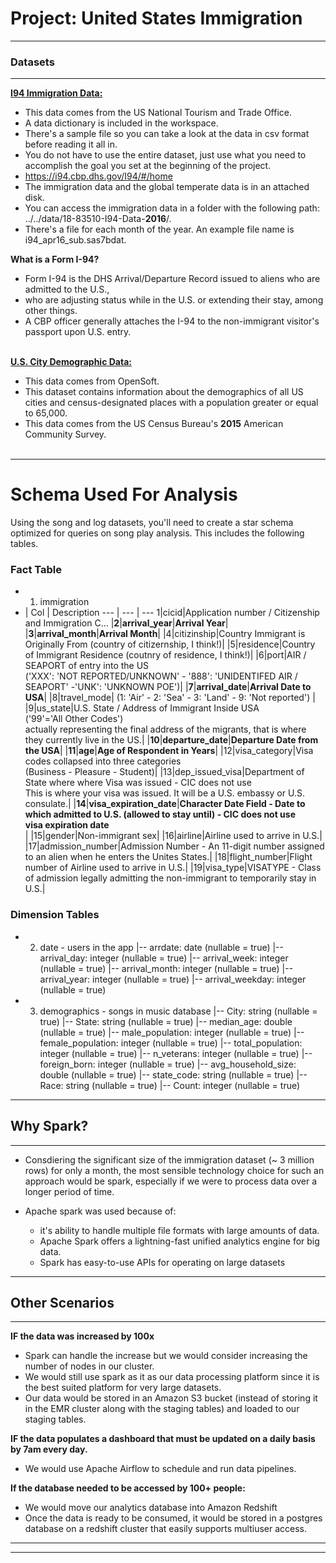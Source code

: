 # Project: United States Immigration 
***
### Datasets
***
<a href='https://travel.trade.gov/research/reports/i94/historical/2016.html'><b>I94 Immigration Data:</b></a>
- This data comes from the US National Tourism and Trade Office. 
- A data dictionary is included in the workspace. 
- There's a sample file so you can take a look at the data in csv format before reading it all in. 
- You do not have to use the entire dataset, just use what you need to accomplish the goal you set at the beginning of the project.
- https://i94.cbp.dhs.gov/I94/#/home
- The immigration data and the global temperate data is in an attached disk.
- You can access the immigration data in a folder with the following path: ../../data/18-83510-I94-Data-**2016**/. 
- There's a file for each month of the year. An example file name is i94_apr16_sub.sas7bdat.

**What is a Form I-94?**
- Form I-94 is the DHS Arrival/Departure Record issued to aliens who are admitted to the U.S.,
- who are adjusting status while in the U.S. or extending their stay, among other things. 
- A CBP officer generally attaches the I-94 to the non-immigrant visitor's passport upon U.S. entry.
<br><br>

<a href='https://public.opendatasoft.com/explore/dataset/us-cities-demographics/export/'><b>U.S. City Demographic Data:</b></a>
- This data comes from OpenSoft. 
- This dataset contains information about the demographics of all US cities and census-designated places with a population greater or equal to 65,000. 
- This data comes from the US Census Bureau's **2015** American Community Survey.
<br><br>

***

# Schema Used For Analysis

Using the song and log datasets, you'll need to create a star schema optimized for queries on song play analysis. This includes the following tables.

### Fact Table

- 1. immigration 
- | Col | Description
--- | --- | --- 
1|cicid|Application number / Citizenship and Immigration C...
|**2**|**arrival_year**|**Arrival Year**|
|**3**|**arrival_month**|**Arrival Month**|
|4|citizinship|Country Immigrant is Originally From (country of citizernship, I think!)|
|5|residence|Country of Immigrant Residence (coutnry of residence, I think!)|
|6|port|AIR / SEAPORT of entry into the US<br> ('XXX': 'NOT REPORTED/UNKNOWN' - '888': 'UNIDENTIFED AIR / SEAPORT' -'UNK': 'UNKNOWN POE')|
|**7**|**arrival_date**|**Arrival Date to USA**|
|8|travel_mode| (1: 'Air' - 2: 'Sea' - 3: 'Land' -  9: 'Not reported') |
|9|us_state|U.S. State / Address of Immigrant Inside USA <br> ('99'='All Other Codes') <br> actually representing the final address of the migrants, that is where they currently live in the US.|
|**10**|**departure_date**|**Departure Date from the USA**|
|**11**|**age**|**Age of Respondent in Years**|
|12|visa_category|Visa codes collapsed into three categories <br> (Business - Pleasure - Student)|
|13|dep_issued_visa|Department of State where where Visa was issued - CIC does not use <br> This is where your visa was issued. It will be a U.S. embassy or U.S. consulate.|
|**14**|**visa_expiration_date**|**Character Date Field - Date to which admitted to U.S. (allowed to stay until) - CIC does not use <br>  visa expiration date  <br>**|
|15|gender|Non-immigrant sex|
|16|airline|Airline used to arrive in U.S.|
|17|admission_number|Admission Number - An 11-digit number assigned to an alien when he enters the Unites States.|
|18|flight_number|Flight number of Airline used to arrive in U.S.|
|19|visa_type|VISATYPE - Class of admission legally admitting the non-immigrant to temporarily stay in U.S.|


  
### Dimension Tables

- 2. date - users in the app
     |-- arrdate: date (nullable = true)
     |-- arrival_day: integer (nullable = true)
     |-- arrival_week: integer (nullable = true)
     |-- arrival_month: integer (nullable = true)
     |-- arrival_year: integer (nullable = true)
     |-- arrival_weekday: integer (nullable = true)
- 3. demographics - songs in music database
     |-- City: string (nullable = true)
     |-- State: string (nullable = true)
     |-- median_age: double (nullable = true)
     |-- male_population: integer (nullable = true)
     |-- female_population: integer (nullable = true)
     |-- total_population: integer (nullable = true)
     |-- n_veterans: integer (nullable = true)
     |-- foreign_born: integer (nullable = true)
     |-- avg_household_size: double (nullable = true)
     |-- state_code: string (nullable = true)
     |-- Race: string (nullable = true)
     |-- Count: integer (nullable = true)


***
## Why Spark?
***
- Consdiering the significant size of the immigration dataset (~ 3 million rows) for only a month, the most sensible technology choice for such an approach would be spark, especially if we were to process data over a longer period of time.

- Apache spark was used because of:
    - it's ability to handle multiple file formats with large amounts of data.
    - Apache Spark offers a lightning-fast unified analytics engine for big data.
    - Spark has easy-to-use APIs for operating on large datasets

***
## Other Scenarios
***
**IF the data was increased by 100x**
- Spark can handle the increase but we would consider increasing the number of nodes in our cluster.
- We would still use spark as it as our data processing platform since it is the best suited platform for very large datasets.
- Our data would be stored in an Amazon S3 bucket (instead of storing it in the EMR cluster along with the staging tables) and loaded to our staging tables. 


**IF the data populates a dashboard that must be updated on a daily basis by 7am every day.**
- We would use Apache Airflow to schedule and run data pipelines.


**If the database needed to be accessed by 100+ people:**
- We would move our analytics database into Amazon Redshift
- Once the data is ready to be consumed, it would be stored in a postgres database on a redshift cluster that easily supports multiuser access.

***
***

